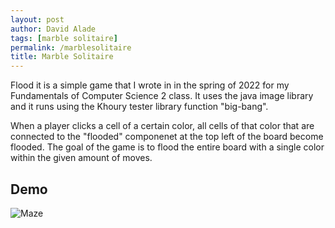 ```yaml
---
layout: post
author: David Alade
tags: [marble solitaire]
permalink: /marblesolitaire
title: Marble Solitaire
---
```


 Flood it is a simple game that I wrote in in the spring of 2022 for my Fundamentals of Computer Science 2 class. It uses the java image library and it runs using the Khoury tester library function "big-bang".

When a player clicks a cell of a certain color, all cells of that color that are connected to the "flooded" componenet at the top left of the board become flooded. The goal of the game is to flood the entire board with a single color within the given amount of moves. 

## Demo

![Maze](https://media.giphy.com/media/6fI5WLc5SGrxIlZS0Q/giphy.gif) 
